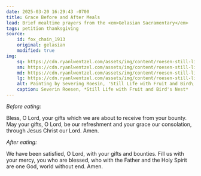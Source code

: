 ```yaml
---
date: 2025-03-20 16:29:43 -0700
title: Grace Before and After Meals
lead: Brief mealtime prayers from the <em>Gelasian Sacramentary</em>
tags: petition thanksgiving
source:
    id: fox_chain_1913
    original: gelasian
    modified: true
img:
    sq: https://cdn.ryanlwentzel.com/assets/img/content/roesen-still-life-fruit-sq.webp
    sm: https://cdn.ryanlwentzel.com/assets/img/content/roesen-still-life-fruit-sm.webp
    md: https://cdn.ryanlwentzel.com/assets/img/content/roesen-still-life-fruit-md.webp
    lg: https://cdn.ryanlwentzel.com/assets/img/content/roesen-still-life-fruit-lg.webp
    alt: Painting by Severing Roesin, 'Still Life with Fruit and Bird\'s Nest'
    caption: Severin Roesen, *Still Life with Fruit and Bird's Nest*
---
```

*Before eating:*

Bless, O Lord, your gifts which we are about to receive from your bounty. May your gifts, O Lord, be our refreshment and your grace our consolation, through Jesus Christ our Lord. Amen.

*After eating:*

We have been satisfied, O Lord, with your gifts and bounties. Fill us with your mercy, you who are blessed, who with the Father and the Holy Spirit are one God, world without end. Amen.
